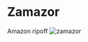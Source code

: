 # Zamazor
Amazon ripoff
![zamazor](https://user-images.githubusercontent.com/99170753/164109670-065d0666-3cbd-444f-94bc-247420755aba.png)
